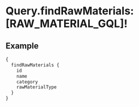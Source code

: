 # Query.findRawMaterials: [RAW_MATERIAL_GQL]!
            
## Example
```graphql
{
  findRawMaterials {
    id
    name
    category
    rawMaterialType
  }
}

```